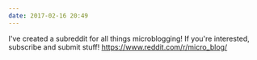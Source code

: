 ```yaml
---
date: 2017-02-16 20:49
---
```


I've created a subreddit for all things microblogging! If you're interested, subscribe and submit stuff! <https://www.reddit.com/r/micro_blog/>
